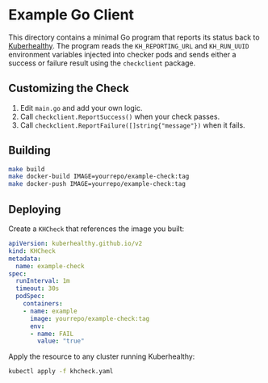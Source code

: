 # Example Go Client

This directory contains a minimal Go program that reports its status back to [Kuberhealthy](https://github.com/kuberhealthy/kuberhealthy). The program reads the `KH_REPORTING_URL` and `KH_RUN_UUID` environment variables injected into checker pods and sends either a success or failure result using the `checkclient` package.

## Customizing the Check

1. Edit `main.go` and add your own logic.
2. Call `checkclient.ReportSuccess()` when your check passes.
3. Call `checkclient.ReportFailure([]string{"message"})` when it fails.

## Building

```sh
make build
make docker-build IMAGE=yourrepo/example-check:tag
make docker-push IMAGE=yourrepo/example-check:tag
```

## Deploying

Create a `KHCheck` that references the image you built:

```yaml
apiVersion: kuberhealthy.github.io/v2
kind: KHCheck
metadata:
  name: example-check
spec:
  runInterval: 1m
  timeout: 30s
  podSpec:
    containers:
    - name: example
      image: yourrepo/example-check:tag
      env:
      - name: FAIL
        value: "true"
```

Apply the resource to any cluster running Kuberhealthy:

```sh
kubectl apply -f khcheck.yaml
```
